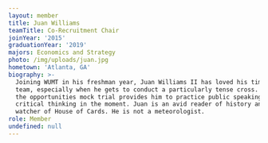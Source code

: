 ```yaml
---
layout: member
title: Juan Williams
teamTitle: Co-Recruitment Chair
joinYear: '2015'
graduationYear: '2019'
majors: Economics and Strategy
photo: /img/uploads/juan.jpg
hometown: 'Atlanta, GA'
biography: >-
  Joining WUMT in his freshman year, Juan Williams II has loved his time on the
  team, especially when he gets to conduct a particularly tense cross. He loves
  the opportunities mock trial provides him to practice public speaking and
  critical thinking in the moment. Juan is an avid reader of history and an avid
  watcher of House of Cards. He is not a meteorologist.
role: Member
undefined: null
---
```





